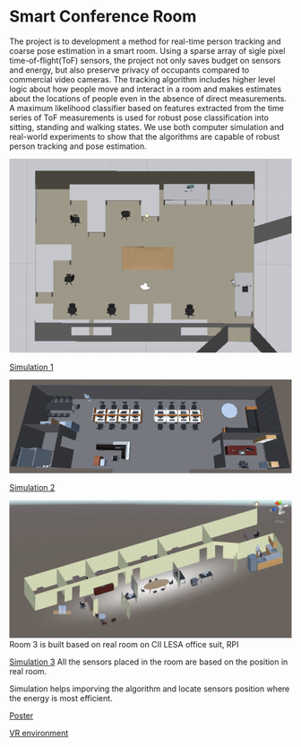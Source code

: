 # Smart Conference Room

The project is to development a method for real-time person tracking and coarse pose estimation in a smart room. Using a sparse array of sigle pixel time-of-flight(ToF) sensors, the project not only saves budget on sensors and energy, but also preserve privacy of occupants compared to commercial video cameras. The tracking algorithm includes higher level logic about how people move and interact in a room and makes estimates about the locations of people even in the absence of direct measurements. A maximum likelihood classifier based on features extracted from the time series of ToF measurements is used for robust pose classification into sitting, standing and walking states. We use both computer simulation and real-world experiments to show that the algorithms are capable of robust person tracking and pose estimation.

![Room 1](https://github.com/dlydb/Smart_Conference_Room/blob/master/room_1_top.PNG)

[Simulation 1](https://www.youtube.com/watch?v=t2VGKy5DM2c)

![Room 2](https://github.com/dlydb/Smart_Conference_Room/blob/master/room_2_top.PNG)

[Simulation 2](https://www.youtube.com/watch?v=ZMHcItDdeK8)

![Room 3](https://github.com/dlydb/Smart_Conference_Room/blob/master/room_3_top.PNG)
Room 3 is built based on real room on CII LESA office suit, RPI

[Simulation 3](https://www.youtube.com/watch?v=5k3_yrEZ4D0) 
All the sensors placed in the room are based on the position in real room. 

Simulation helps imporving the algorithm and locate sensors position where the energy is most efficient. 

[Poster](https://github.com/dlydb/Smart_Conference_Room/blob/master/Poster.pdf)

[VR environment](https://www.youtube.com/watch?v=dXi_tMlYm2w)

